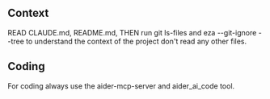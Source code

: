 ## Context

READ CLAUDE.md, README.md, THEN run git ls-files and eza --git-ignore --tree to understand the context of the project don't read any other files.

## Coding

For coding always use the aider-mcp-server and aider_ai_code tool.